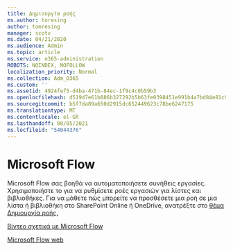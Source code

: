 ```yaml
---
title: Δημιουργία ροής
ms.author: toresing
author: tomresing
manager: scotv
ms.date: 04/21/2020
ms.audience: Admin
ms.topic: article
ms.service: o365-administration
ROBOTS: NOINDEX, NOFOLLOW
localization_priority: Normal
ms.collection: Adm_O365
ms.custom: ''
ms.assetid: 4924fef5-d4ba-471b-84ec-1f9c4c0b59b3
ms.openlocfilehash: d519d7e61b886b327292b5b63fe0398451e991b4a7bd84e81c9fac5cdb47fc0d
ms.sourcegitcommit: b5f7da89a650d2915dc652449623c78be6247175
ms.translationtype: MT
ms.contentlocale: el-GR
ms.lasthandoff: 08/05/2021
ms.locfileid: "54044376"
---
```

# <a name="microsoft-flow"></a>Microsoft Flow

Microsoft Flow σας βοηθά να αυτοματοποιήσετε συνήθεις εργασίες. Χρησιμοποιήστε το για να ρυθμίσετε ροές εργασιών για λίστες και βιβλιοθήκες. Για να μάθετε πώς μπορείτε να προσθέσετε μια ροή σε μια λίστα ή βιβλιοθήκη στο SharePoint Online ή OneDrive, ανατρέξτε στο [θέμα Δημιουργία ροής.](https://go.microsoft.com/fwlink/?linkid=869408)
  
[Βίντεο σχετικά με Microsoft Flow](https://go.microsoft.com/fwlink/?linkid=864641)
  
[Microsoft Flow web](https://go.microsoft.com/fwlink/?linkid=864642)
  

